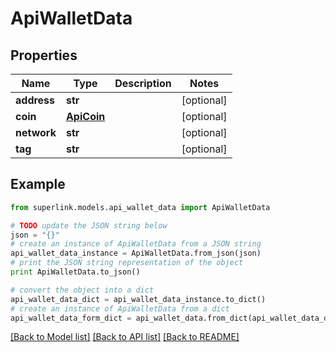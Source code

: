 # ApiWalletData


## Properties
Name | Type | Description | Notes
------------ | ------------- | ------------- | -------------
**address** | **str** |  | [optional] 
**coin** | [**ApiCoin**](ApiCoin.md) |  | [optional] 
**network** | **str** |  | [optional] 
**tag** | **str** |  | [optional] 

## Example

```python
from superlink.models.api_wallet_data import ApiWalletData

# TODO update the JSON string below
json = "{}"
# create an instance of ApiWalletData from a JSON string
api_wallet_data_instance = ApiWalletData.from_json(json)
# print the JSON string representation of the object
print ApiWalletData.to_json()

# convert the object into a dict
api_wallet_data_dict = api_wallet_data_instance.to_dict()
# create an instance of ApiWalletData from a dict
api_wallet_data_form_dict = api_wallet_data.from_dict(api_wallet_data_dict)
```
[[Back to Model list]](../README.md#documentation-for-models) [[Back to API list]](../README.md#documentation-for-api-endpoints) [[Back to README]](../README.md)


